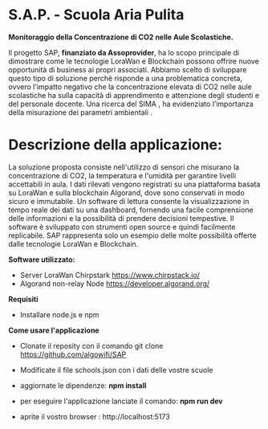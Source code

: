 # S.A.P. - Scuola Aria Pulita

**Monitoraggio della Concentrazione di CO2 nelle Aule Scolastiche.**


Il progetto SAP, **finanziato da Assoprovider**, ha lo scopo principale di dimostrare come le tecnologie LoraWan e Blockchain possono offrire nuove opportunità di business ai propri associati.
Abbiamo scelto di sviluppare questo tipo di soluzione perchè risponde a una problematica concreta, ovvero l'impatto negativo che la concentrazione elevata di CO2 nelle aule scolastiche ha sulla capacità di apprendimento e attenzione degli studenti e del personale docente. Una ricerca del SIMA , ha evidenziato l’importanza della misurazione dei parametri ambientali .


# Descrizione della applicazione:

La soluzione proposta consiste nell'utilizzo di sensori che misurano la concentrazione di CO2, la temperatura e l'umidità per garantire livelli accettabili in aula. I dati rilevati vengono registrati su una piattaforma basata su LoraWan e sulla blockchain Algorand, dove sono conservati in modo sicuro e immutabile.
Un software di lettura consente la visualizzazione in tempo reale dei dati su una dashboard, fornendo una facile comprensione delle informazioni e la possibilità di prendere decisioni tempestive. Il software è sviluppato con strumenti open source e quindi facilmente replicabile.
SAP rappresenta solo un esempio delle molte possibilità offerte dalle tecnologie LoraWan e Blockchain.




**Software utilizzato:**

* Server LoraWan Chirpstark https://www.chirpstack.io/
* Algorand non-relay Node https://developer.algorand.org/


**Requisiti**
* Installare node.js e npm


**Come usare l'applicazione**

* Clonate il reposity con il comando  git clone https://github.com/algowifi/SAP
* Modificate il file schools.json con i dati delle vostre scuole
* aggiornate le dipendenze: **npm install**
  
* per eseguire l'applicazione lanciate il comando: **npm run dev**
* aprite il vostro browser : http://localhost:5173
